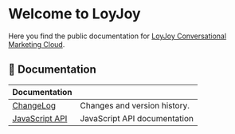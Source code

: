 # Welcome to LoyJoy

Here you find the public documentation for [LoyJoy Conversational Marketing Cloud](https://www.loyjoy.com).

## 📖 Documentation

| Documentation                                         |                                                  |
| ----------------------------------------------------- | ------------------------------------------------ |
| [ChangeLog](CHANGELOG.md)                             | Changes and version history.                     |
| [JavaScript API](documentation/JAVASCRIPT_API.md)     | JavaScript API documentation                     |
